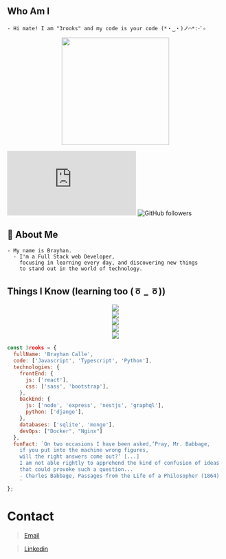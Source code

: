 ## Who Am I

    - Hi mate! I am "3rooks" and my code is your code (*・‿・)ノ⌒*:･ﾟ✧

<p align="center">
<img height='250px' src="https://external-content.duckduckgo.com/iu/?u=https%3A%2F%2Fmedia1.tenor.com%2Fimages%2Fcff3537515c466f6a2df39b95a8ab938%2Ftenor.gif%3Fitemid%3D8373772&f=1&nofb=1&ipt=9356e41a4e2f46c30e92055867ecf127bc3a2d3ad64bd2d62f313bcee1e647a8&ipo=images">

![GitHub views](https://img.shields.io/github/watchers/3rooks/README.md?style=social) ![GitHub followers](https://img.shields.io/github/followers/3rooks?label=Follow&style=social)

## 🚀 About Me

    - My name is Brayhan.
      - I'm a Full Stack web Developer,
        focusing in learning every day, and discovering new things
        to stand out in the world of technology.

## Things I Know (learning too (ㆆ \_ ㆆ))

<p align="center">
  <a>
    <img src="https://skillicons.dev/icons?i=html,css,scss,bootstrap"><br>
    <img src="https://skillicons.dev/icons?i=js,ts,react,nextjs"/><br>
    <img src="https://skillicons.dev/icons?i=nodejs,express,mongo,graphql,nestjs"><br>
    <img src="https://skillicons.dev/icons?i=git,vscode,linux,bash,docker,nginx"/><br>
    <img src="https://skillicons.dev/icons?i=py,django,sqlite">
  </a>
</p>

```javascript
const 3rooks = {
  fullName: 'Brayhan Calle',
  code: ['Javascript', 'Typescript', 'Python'],
  technologies: {
    frontEnd: {
      js: ['react'],
      css: ['sass', 'bootstrap'],
    },
    backEnd: {
      js: ['node', 'express', 'nestjs', 'graphql'],
      python: ['django'],
    },
    databases: ['sqlite', 'mongo'],
    devOps: ["Docker", "Nginx"]
  },
  funFact: `On two occasions I have been asked,‘Pray, Mr. Babbage,
    if you put into the machine wrong figures,
    will the right answers come out?’ [...]
    I am not able rightly to apprehend the kind of confusion of ideas
    that could provoke such a question...
    - Charles Babbage, Passages from the Life of a Philosopher (1864)
    `
};
```

# Contact

> [Email](mailto:brayhancalledev@gmail.com)

> [Linkedin](https://www.linkedin.com/in/brayhan-calle-098569245/)
